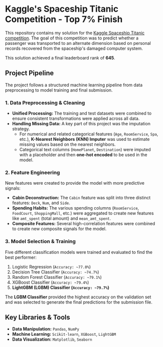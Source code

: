# **Kaggle's Spaceship Titanic Competition - Top 7% Finish**

This repository contains my solution for the [Kaggle Spaceship Titanic competition](https://www.kaggle.com/competitions/spaceship-titanic). The goal of this competition was to predict whether a passenger was transported to an alternate dimension based on personal records recovered from the spaceship's damaged computer system.

This solution achieved a final leaderboard rank of **645**.

## **Project Pipeline**

The project follows a structured machine learning pipeline from data preprocessing to model training and final submission.

### **1. Data Preprocessing & Cleaning**

* **Unified Processing:** The training and test datasets were combined to ensure consistent transformations were applied across all data.
* **Handling Missing Data:** A key part of this project was the imputation strategy.
    * For numerical and related categorical features (`Age`, `RoomService`, `Spa`, etc.), **K-Nearest Neighbors (KNN) Imputer** was used to estimate missing values based on the nearest neighbors.
    * Categorical text columns (`HomePlanet`, `Destination`) were imputed with a placeholder and then **one-hot encoded** to be used in the model.

### **2. Feature Engineering**

New features were created to provide the model with more predictive signals:
* **Cabin Deconstruction:** The `Cabin` feature was split into three distinct features: `Deck`, `Num`, and `Side`.
* **Spending Habits:** The various spending columns (`RoomService`, `FoodCourt`, `ShoppingMall`, etc.) were aggregated to create new features like `amt_spent` (total amount) and `mean_amt_spent`.
* **Composite Features:** Several high-correlation features were combined to create new composite signals for the model.

### **3. Model Selection & Training**

Five different classification models were trained and evaluated to find the best performer:
1.  Logistic Regression (`Accuracy: ~77.0%`)
2.  Decision Tree Classifier (`Accuracy: ~74.7%`)
3.  Random Forest Classifier (`Accuracy: ~79.1%`)
4.  XGBoost Classifier (`Accuracy: ~79.4%`)
5.  **LightGBM (LGBM) Classifier (`Accuracy: ~79.7%`)**

The **LGBM Classifier** provided the highest accuracy on the validation set and was selected to generate the final predictions for the submission file.

## **Key Libraries & Tools**
* **Data Manipulation:** `Pandas`, `NumPy`
* **Machine Learning:** `Scikit-learn`, `XGBoost`, `LightGBM`
* **Data Visualization:** `Matplotlib`, `Seaborn`
